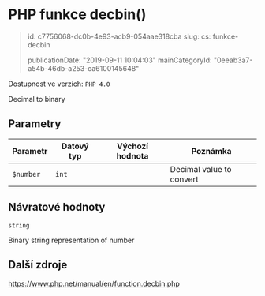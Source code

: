 PHP funkce decbin()
===================

> id: c7756068-dc0b-4e93-acb9-054aae318cba
> slug:
> 	cs: funkce-decbin
>
> publicationDate: "2019-09-11 10:04:03"
> mainCategoryId: "0eeab3a7-a54b-46db-a253-ca6100145648"

Dostupnost ve verzích: `PHP 4.0`

Decimal to binary


Parametry
--------------

| Parametr | Datový typ | Výchozí hodnota | Poznámka |
|-----|-----|-----|-----|
| `$number` | `int` |  | Decimal value to convert |


Návratové hodnoty
----------------

`string`

Binary string representation of number

Další zdroje
------------

https://www.php.net/manual/en/function.decbin.php
